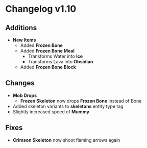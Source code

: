 # Changelog v1.10

## Additions
- **New Items**
  - Added **Frozen Bone**
  - Added **Frozen Bone Meal**
    - Transforms Water into **Ice**
    - Transforms Lava into **Obsidian**
  - Added **Frozen Bone Block**
  
## Changes
- **Mob Drops**
  - **Frozen Skeleton** now drops **Frozen Bone** instead of Bone
- Added skeleton variants to **skeletons** entity type tag
- Slightly increased speed of **Mummy**

## Fixes
- **Crimson Skeleton** now shoot flaming arrows again